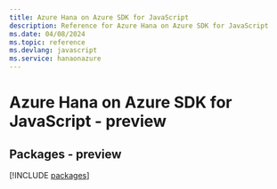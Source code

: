 ```yaml
---
title: Azure Hana on Azure SDK for JavaScript
description: Reference for Azure Hana on Azure SDK for JavaScript
ms.date: 04/08/2024
ms.topic: reference
ms.devlang: javascript
ms.service: hanaonazure
---
```

# Azure Hana on Azure SDK for JavaScript - preview
## Packages - preview
[!INCLUDE [packages](hana-on-azure-index.md)]
